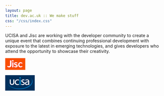 ```yaml
---
layout: page
title: dev.ac.uk :: We make stuff
css: "/css/index.css"
---
```

<div id="header-big-imgs" data-num-img=1 data-img-src-1="/images/devacuk_bg.jpg" data-img-desc-1="dev.ac.uk | We make stuff">

UCISA and Jisc are working with the developer community to create a unique event that combines continuing professional development with exposure to the latest in emerging technologies, and gives developers who attend the opportunity to showcase their creativity.

![Jisc](/images/jisc-logo-small.png)

![UCISA](/images/ucisa-logo-small.png)


